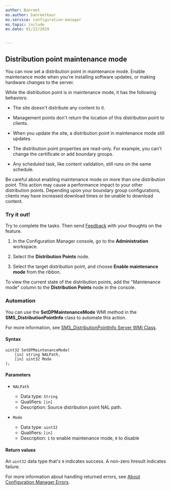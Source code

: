 ```yaml
---
author: Banreet
ms.author: banreetkaur
ms.service: configuration-manager
ms.topic: include
ms.date: 01/22/2019


---
```


## <a name="bkmk_dpmaint"></a> Distribution point maintenance mode 
<!--3555754-->

You can now set a distribution point in maintenance mode. Enable maintenance mode when you're installing software updates, or making hardware changes to the server.

While the distribution point is in maintenance mode, it has the following behaviors: 

- The site doesn't distribute any content to it.  

- Management points don't return the location of this distribution point to clients. 

- When you update the site, a distribution point in maintenance mode still updates. 

- The distribution point properties are read-only. For example, you can't change the certificate or add boundary groups.  

- Any scheduled task, like content validation, still runs on the same schedule. 

Be careful about enabling maintenance mode on more than one distribution point. This action may cause a performance impact to your other distribution points. Depending upon your boundary group configurations, clients may have increased download times or be unable to download content. 


### Try it out!

Try to complete the tasks. Then send [Feedback](../../../../understand/product-feedback.md) with your thoughts on the feature.

1. In the Configuration Manager console, go to the **Administration** workspace.  

2. Select the **Distribution Points** node.  

3. Select the target distribution point, and choose **Enable maintenance mode** from the ribbon.  

To view the current state of the distribution points, add the "Maintenance mode" column to the **Distribution Points** node in the console. 


### Automation

You can use the **SetDPMaintenanceMode** WMI method in the **SMS_DistributionPointInfo** class to automate this action. 

For more information, see [SMS_DistributionPointInfo Server WMI Class](../../../../../develop/reference/core/servers/configure/sms_distributionpointinfo-server-wmi-class.md). 

#### Syntax

``` MOF
uint32 SetDPMaintenanceMode(
    [in] string NALPath, 
    [in] uint32 Mode
);
```

#### Parameters  
- `NALPath`  
    - Data type: `String`  
    - Qualifiers: `[in]`  
    - Description: Source distribution point NAL path.  

- `Mode`  
    - Data type: `uint32` 
    - Qualifiers: `[in]`  
    - Description: `1` to enable maintenance mode, `0` to disable  

#### Return values  
An `uint32` data type that's `0` indicates success. A non-zero hresult indicates failure.  

For more information about handling returned errors, see [About Configuration Manager Errors](../../../../../develop/core/understand/about-configuration-manager-errors.md).  


